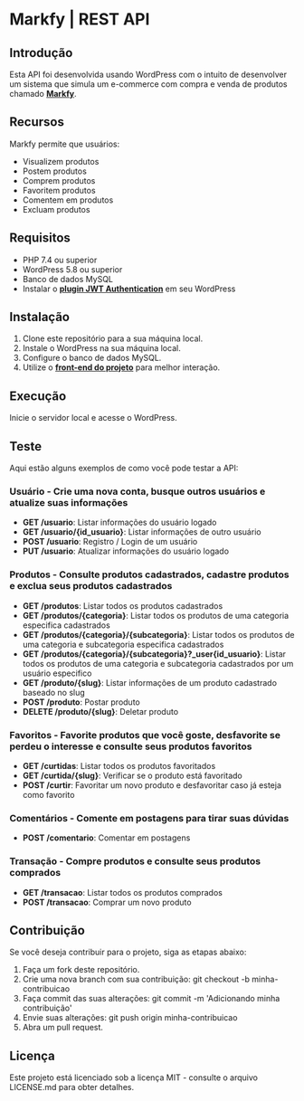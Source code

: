 # Markfy | REST API

## Introdução

Esta API foi desenvolvida usando WordPress com o intuito de desenvolver um sistema que simula um e-commerce com compra e venda de produtos
chamado <strong><a href="https://github.com/GKeslley/markfy">Markfy</a></strong>.

## Recursos
Markfy permite que usuários:
  - Visualizem produtos <br>
  - Postem produtos <br>
  - Comprem produtos <br>
  - Favoritem produtos <br>
  - Comentem em produtos
  - Excluam produtos
## Requisitos

- PHP 7.4 ou superior
- WordPress 5.8 ou superior
- Banco de dados MySQL
- Instalar o **<a href="https://wordpress.org/plugins/jwt-authentication-for-wp-rest-api/">plugin JWT Authentication</a>** em seu WordPress
## Instalação

1. Clone este repositório para a sua máquina local.
2. Instale o WordPress na sua máquina local.
3. Configure o banco de dados MySQL.
4. Utilize o <strong><a href="https://github.com/GKeslley/markfy">front-end do projeto</a></strong> para melhor interação. 

## Execução

Inicie o servidor local e acesse o WordPress.

## Teste

Aqui estão alguns exemplos de como você pode testar a API:

### Usuário - Crie uma nova conta, busque outros usuários e atualize suas informações

- **GET /usuario**: Listar informações do usuário logado
- **GET /usuario/{id_usuario}**: Listar informações de outro usuário
- **POST /usuario**: Registro / Login de um usuário
- **PUT /usuario**: Atualizar informações do usuário logado

### Produtos - Consulte produtos cadastrados, cadastre produtos e exclua seus produtos cadastrados

- **GET /produtos**: Listar todos os produtos cadastrados
- **GET /produtos/{categoria}**: Listar todos os produtos de uma categoria especifica cadastrados
- **GET /produtos/{categoria}/{subcategoria}**: Listar todos os produtos de uma categoria e subcategoria especifica cadastrados
- **GET /produtos/{categoria}/{subcategoria}?_user{id_usuario}**: Listar todos os produtos de uma categoria e subcategoria cadastrados por um usuário especifico
- **GET /produto/{slug}**: Listar informações de um produto cadastrado baseado no slug
- **POST /produto**: Postar produto
- **DELETE /produto/{slug}**: Deletar produto

### Favoritos - Favorite produtos que você goste, desfavorite se perdeu o interesse e consulte seus produtos favoritos

- **GET /curtidas**: Listar todos os produtos favoritados
- **GET /curtida/{slug}**: Verificar se o produto está favoritado
- **POST /curtir**: Favoritar um novo produto e desfavoritar caso já esteja como favorito

### Comentários - Comente em postagens para tirar suas dúvidas

- **POST /comentario**: Comentar em postagens

### Transação - Compre produtos e consulte seus produtos comprados

- **GET /transacao**: Listar todos os produtos comprados
- **POST /transacao**: Comprar um novo produto

## Contribuição
Se você deseja contribuir para o projeto, siga as etapas abaixo:

1. Faça um fork deste repositório.
2. Crie uma nova branch com sua contribuição: git checkout -b minha-contribuicao
3. Faça commit das suas alterações: git commit -m 'Adicionando minha contribuição'
4. Envie suas alterações: git push origin minha-contribuicao
5. Abra um pull request.

## Licença
Este projeto está licenciado sob a licença MIT - consulte o arquivo LICENSE.md para obter detalhes.
